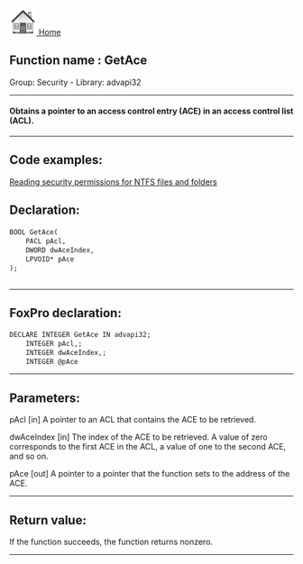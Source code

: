 [<img src="../../images/home.png"> Home ](https://github.com/VFPX/Win32API)  

## Function name : GetAce
Group: Security - Library: advapi32    
***  


#### Obtains a pointer to an access control entry (ACE) in an access control list (ACL).

***  


## Code examples:
[Reading security permissions for NTFS files and folders](../../samples/sample_516.md)  

## Declaration:
```foxpro  
BOOL GetAce(
	PACL pAcl,
	DWORD dwAceIndex,
	LPVOID* pAce
);
  
```  
***  


## FoxPro declaration:
```foxpro  
DECLARE INTEGER GetAce IN advapi32;
	INTEGER pAcl,;
	INTEGER dwAceIndex,;
	INTEGER @pAce  
```  
***  


## Parameters:
pAcl 
[in] A pointer to an ACL that contains the ACE to be retrieved. 

dwAceIndex 
[in] The index of the ACE to be retrieved. A value of zero corresponds to the first ACE in the ACL, a value of one to the second ACE, and so on. 

pAce 
[out] A pointer to a pointer that the function sets to the address of the ACE.   
***  


## Return value:
If the function succeeds, the function returns nonzero.  
***  

